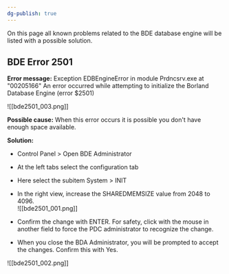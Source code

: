```yaml
---
dg-publish: true
---
```


On this page all known problems related to the BDE database engine will be listed with a possible solution.

## BDE Error 2501

**Error message:**
Exception EDBEngineError in module Prdncsrv.exe at "00205166" An error occurred while attempting to initialize the Borland Database Engine (error $2501)

![[bde2501_003.png]]


**Possible cause:**
When this error occurs it is possible you don't have enough space available.

**Solution:**

-   Control Panel > Open BDE Administrator 
-   At the left tabs select the configuration tab
-   Here select the subitem System > INIT
-   In the right view, increase the SHAREDMEMSIZE value from 2048 to 4096.<br> ![[bde2501_001.png]]

- Confirm the change with ENTER. For safety, click with the mouse in another field to force the PDC administrator to recognize the change.
-   When you close the BDA Administrator, you will be prompted to accept the changes. Confirm this with Yes. 
 

 
![[bde2501_002.png]]


